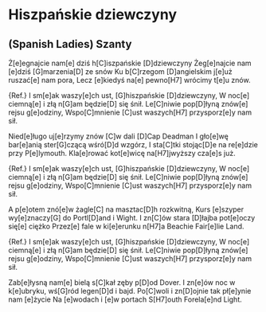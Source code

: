 # Hiszpańskie dziewczyny
## (Spanish Ladies) Szanty


Ż[e]egnajcie nam[e] dziś h[C]iszpańskie [D]dziewczyny
Żeg[e]najcie nam [e]dziś [G]marzenia[D] ze snów
Ku b[C]rzegom [D]angielskim j[e]uż ruszać[e] nam pora,
Lecz [e]kiedyś na[e] pewno[H7] wrócimy t[e]u znów.

{Ref.}
I sm[e]ak waszy[e]ch ust, [G]hiszpańskie [D]dziewczyny,
W noc[e] ciemną[e] i złą n[G]am będzie[D] się śnił.
Le[C]niwie pop[D]łyną znów[e] rejsu g[e]odziny,
Wspo[C]mnienie [C]ust waszych[H7] przysporz[e]y nam sił.

Nied[e]ługo uj[e]rzymy znów [C]w dali [D]Cap Deadman
I gło[e]wę bar[e]anią ster[G]czącą wśró[D]d wzgórz,
I sta[C]tki stojąc[D]e na re[e]dzie przy P[e]lymouth.
Kla[e]rować kot[e]wicę na[H7]jwyższy cza[e]s już.

{Ref.}
I sm[e]ak waszy[e]ch ust, [G]hiszpańskie [D]dziewczyny,
W noc[e] ciemną[e] i złą n[G]am będzie[D] się śnił.
Le[C]niwie pop[D]łyną znów[e] rejsu g[e]odziny,
Wspo[C]mnienie [C]ust waszych[H7] przysporz[e]y nam sił.

A p[e]otem znó[e]w żagle[C] na masztac[D]h rozkwitną,
Kurs [e]szyper wy[e]znaczy[G] do Portl[D]and i Wight.
I zn[C]ów stara [D]łajba pot[e]oczy się[e] ciężko
Przez[e] fale w ki[e]erunku n[H7]a Beachie Fair[e]lie Land.

{Ref.}
I sm[e]ak waszy[e]ch ust, [G]hiszpańskie [D]dziewczyny,
W noc[e] ciemną[e] i złą n[G]am będzie[D] się śnił.
Le[C]niwie pop[D]łyną znów[e] rejsu g[e]odziny,
Wspo[C]mnienie [C]ust waszych[H7] przysporz[e]y nam sił.

Zab[e]łysną nam[e] bielą s[C]kał zęby p[D]od Dover.
I zn[e]ów noc w k[e]ubryku, wś[G]ród legen[D]d i bajd.
Po[C]woli i zn[D]ojnie tak pł[e]ynie nam [e]życie
Na [e]wodach i [e]w portach S[H7]outh Forela[e]nd Light.

